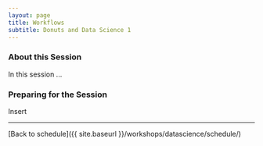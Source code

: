 ```yaml
---
layout: page
title: Workflows
subtitle: Donuts and Data Science 1
---
```


### About this Session

In this session ...

### Preparing for the Session

Insert

* * *

[Back to schedule]({{ site.baseurl }}/workshops/datascience/schedule/)